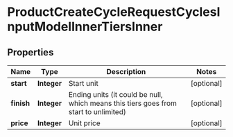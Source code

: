 

# ProductCreateCycleRequestCyclesInputModelInnerTiersInner


## Properties

| Name | Type | Description | Notes |
|------------ | ------------- | ------------- | -------------|
|**start** | **Integer** | Start unit |  [optional] |
|**finish** | **Integer** | Ending units (it could be null, which means this tiers goes from start to unlimited) |  [optional] |
|**price** | **Integer** | Unit price |  [optional] |



